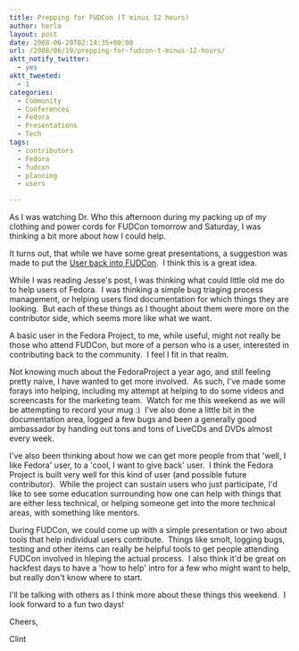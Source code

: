 ```yaml
---
title: Prepping for FUDCon (T minus 12 hours)
author: herlo
layout: post
date: 2008-06-20T02:14:35+00:00
url: /2008/06/19/prepping-for-fudcon-t-minus-12-hours/
aktt_notify_twitter:
  - yes
aktt_tweeted:
  - 1
categories:
  - Community
  - Conferences
  - Fedora
  - Presentations
  - Tech
tags:
  - contributors
  - Fedora
  - fudcon
  - planning
  - users

---
```

As I was watching Dr. Who this afternoon during my packing up of my clothing and power cords for FUDCon tomorrow and Saturday, I was thinking a bit more about how I could help.

It turns out, that while we have some great presentations, a suggestion was made to put the <a href="http://jkeating.livejournal.com/61457.html" target="_blank">User back into FUDCon</a>.  I think this is a great idea.

While I was reading Jesse's post, I was thinking what could little old me do to help users of Fedora.  I was thinking a simple bug triaging process management, or helping users find documentation for which things they are looking.  But each of these things as I thought about them were more on the contributor side, which seems more like what we want.

A basic user in the Fedora Project, to me, while useful, might not really be those who attend FUDCon, but more of a person who is a user, interested in contributing back to the community.  I feel I fit in that realm.

Not knowing much about the FedoraProject a year ago, and still feeling pretty naive, I have wanted to get more involved.  As such, I've made some forays into helping, including my attempt at helping to do some videos and screencasts for the marketing team.  Watch for me this weekend as we will be attempting to record your mug :)  I've also done a little bit in the documentation area, logged a few bugs and been a generally good ambassador by handing out tons and tons of LiveCDs and DVDs almost every week.

I've also been thinking about how we can get more people from that 'well, I like Fedora' user, to a 'cool, I want to give back' user.  I think the Fedora Project is built very well for this kind of user (and possible future contributor).  While the project can sustain users who just participate, I'd like to see some education surrounding how one can help with things that are either less technical, or helping someone get into the more technical areas, with something like mentors.

During FUDCon, we could come up with a simple presentation or two about tools that help individual users contribute.  Things like smolt, logging bugs, testing and other items can really be helpful tools to get people attending FUDCon involved in hleping the actual process.  I also think it'd be great on hackfest days to have a 'how to help' intro for a few who might want to help, but really don't know where to start.

I'll be talking with others as I think more about these things this weekend.  I look forward to a fun two days!

Cheers,

Clint